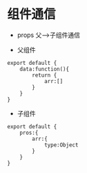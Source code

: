 # 组件通信

* props 父——>子组件通信

* 父组件

```
export default {
    data:function(){
        return {
            arr:[]
        }
    }
}

```

* 子组件

```
export default {
    pros:{
        arr:{
            type:Object
        }
    }
}

```



